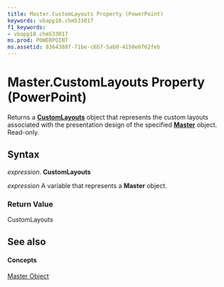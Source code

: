 ```yaml
---
title: Master.CustomLayouts Property (PowerPoint)
keywords: vbapp10.chm533017
f1_keywords:
- vbapp10.chm533017
ms.prod: POWERPOINT
ms.assetid: 8364388f-71be-c6b7-5ab0-4150e6f62feb
---
```



# Master.CustomLayouts Property (PowerPoint)

Returns a  **[CustomLayouts](customlayouts-object-powerpoint.md)** object that represents the custom layouts associated with the presentation design of the specified **[Master](master-object-powerpoint.md)** object. Read-only.


## Syntax

 _expression_. **CustomLayouts**

 _expression_ A variable that represents a **Master** object.


### Return Value

CustomLayouts


## See also


#### Concepts


[Master Object](master-object-powerpoint.md)

